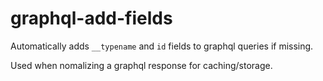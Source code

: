 # graphql-add-fields

Automatically adds `__typename` and `id` fields to graphql queries if missing.

Used when nomalizing a graphql response for caching/storage.

